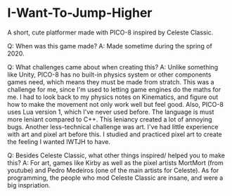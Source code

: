 # I-Want-To-Jump-Higher
A short, cute platformer made with PICO-8 inspired by Celeste Classic.


Q: When was this game made?
A: Made sometime during the spring of 2020.


Q: What challenges came about when creating this?
A: Unlike something like Unity, PICO-8 has no built-in physics system or other components games need, which means they must be made from stratch. This was a challenge for me, since I'm used to letting game engines do the maths for me. I had to look back to my physics notes on Kinematics, and figure out how to make the movement not only work well but feel good. Also, PICO-8 uses Lua version 1, which I've never used before. The language is must more leniant compared to C++. This leniancy created a lot of annoying bugs. Another less-technical challenge was art. I've had little experience with art and pixel art before this. I studied and practiced pixel art to create the feeling I wanted IWTJH to have.


Q: Besides Celeste Classic, what other things inspired/ helped you to make this?
A: For art, games like Kirby as well as the pixel artists MortMort (from youtube) and Pedro Medeiros (one of the main artists for Celeste). As for programming, the people who mod Celeste Classic are insane, and were a big inspriation.
